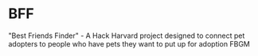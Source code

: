 # BFF
"Best Friends Finder" - A Hack Harvard project designed to connect pet adopters to people who have pets they want to put up for adoption
FBGM